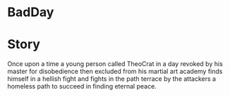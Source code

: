 # BadDay
# Story
Once upon a time a young person called TheoCrat in a day revoked by his master for disobedience then excluded from his martial art academy finds himself in a hellish fight and fights in the path terrace by the attackers a homeless path to succeed in finding eternal peace.

